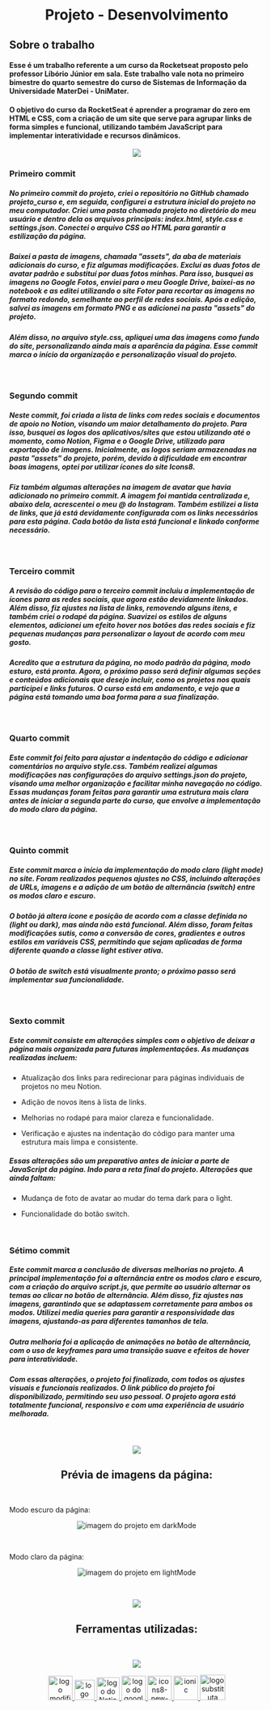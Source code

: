 <h1 align="center">Projeto - Desenvolvimento</h1>

## Sobre o trabalho
#### Esse é um trabalho referente a um curso da Rocketseat proposto pelo professor Líbório Júnior em sala. Este trabalho vale nota no primeiro bimestre do quarto semestre do curso de Sistemas de Informação da Universidade MaterDei - UniMater.

#### O objetivo do curso da RocketSeat é aprender a programar do zero em HTML e CSS, com a criação de um site que serve para agrupar links de forma simples e funcional, utilizando também JavaScript para implementar interatividade e recursos dinâmicos.
<p  align="center">
<img src="https://user-images.githubusercontent.com/73097560/115834477-dbab4500-a447-11eb-908a-139a6edaec5c.gif">             
<br>

<h3 style="font-weight: 700"> Primeiro commit</h3>

<!-- descrição do primeiro commit -->
##### No primeiro commit do projeto, criei o repositório no GitHub chamado projeto_curso e, em seguida, configurei a estrutura inicial do projeto no meu computador. Criei uma pasta chamada projeto no diretório do meu usuário e dentro dela os arquivos principais: index.html, style.css e settings.json. Conectei o arquivo CSS ao HTML para garantir a estilização da página.

##### Baixei a pasta de imagens, chamada "assets", da aba de materiais adicionais do curso, e fiz algumas modificações. Excluí as duas fotos de avatar padrão e substituí por duas fotos minhas. Para isso, busquei as imagens no Google Fotos, enviei para o meu Google Drive, baixei-as no notebook e as editei utilizando o site Fotor para recortar as imagens no formato redondo, semelhante ao perfil de redes sociais. Após a edição, salvei as imagens em formato PNG e as adicionei na pasta "assets" do projeto.

##### Além disso, no arquivo style.css, apliquei uma das imagens como fundo do site, personalizando ainda mais a aparência da página. Esse commit marca o início da organização e personalização visual do projeto.
<br>

<h3 style="font-weight: 700"> Segundo commit</h3>

##### Neste commit, foi criada a lista de links com redes sociais e documentos de apoio no Notion, visando um maior detalhamento do projeto. Para isso, busquei as logos dos aplicativos/sites que estou utilizando até o momento, como Notion, Figma e o Google Drive, utilizado para exportação de imagens. Inicialmente, as logos seriam armazenadas na pasta "assets" do projeto, porém, devido à dificuldade em encontrar boas imagens, optei por utilizar ícones do site Icons8.

##### Fiz também algumas alterações na imagem de avatar que havia adicionado no primeiro commit. A imagem foi mantida centralizada e, abaixo dela, acrescentei o meu @ do Instagram. Também estilizei a lista de links, que já está devidamente configurada com os links necessários para esta página. Cada botão da lista está funcional e linkado conforme necessário.
<br>

<h3 style="font-weight: 700"> Terceiro commit</h3>

##### A revisão do código para o terceiro commit incluiu a implementação de ícones para as redes sociais, que agora estão devidamente linkados. Além disso, fiz ajustes na lista de links, removendo alguns itens, e também criei o rodapé da página. Suavizei os estilos de alguns elementos, adicionei um efeito hover nos botões das redes sociais e fiz pequenas mudanças para personalizar o layout de acordo com meu gosto.

##### Acredito que a estrutura da página, no modo padrão da página, modo esturo, está pronta. Agora, o próximo passo será definir algumas seções e conteúdos adicionais que desejo incluir, como os projetos nos quais participei e links futuros. O curso está em andamento, e vejo que a página está tomando uma boa forma para a sua finalização.
<br>

<h3 style="font-weight: 700"> Quarto commit</h3>

##### Este commit foi feito para ajustar a indentação do código e adicionar comentários no arquivo style.css. Também realizei algumas modificações nas configurações do arquivo settings.json do projeto, visando uma melhor organização e facilitar minha navegação no código. Essas mudanças foram feitas para garantir uma estrutura mais clara antes de iniciar a segunda parte do curso, que envolve a implementação do modo claro da página.
<br>

<h3 style="font-weight: 700">Quinto commit</h3>

##### Este commit marca o início da implementação do modo claro (light mode) no site. Foram realizados pequenos ajustes no CSS, incluindo alterações de URLs, imagens e a adição de um botão de alternância (switch) entre os modos claro e escuro.

##### O botão já altera ícone e posição de acordo com a classe definida no <html> (light ou dark), mas ainda não está funcional. Além disso, foram feitas modificações sutis, como a conversão de cores, gradientes e outros estilos em variáveis CSS, permitindo que sejam aplicadas de forma diferente quando a classe light estiver ativa.

##### O botão de switch está visualmente pronto; o próximo passo será implementar sua funcionalidade.
<br>

<h3 style="font-weight: 700">Sexto commit</h3>

##### Este commit consiste em alterações simples com o objetivo de deixar a página mais organizada para futuras implementações. As mudanças realizadas incluem:

- Atualização dos links para redirecionar para páginas individuais de projetos no meu Notion.

- Adição de novos itens à lista de links.

- Melhorias no rodapé para maior clareza e funcionalidade.

- Verificação e ajustes na indentação do código para manter uma estrutura mais limpa e consistente.

##### Essas alterações são um preparativo antes de iniciar a parte de JavaScript da página. Indo para a reta final do projeto. Alterações que ainda faltam:

- Mudança de foto de avatar ao mudar do tema dark para o light.

- Funcionalidade do botão switch.
<br>

<h3 style="font-weight: 700">Sétimo commit</h3>

##### Este commit marca a conclusão de diversas melhorias no projeto. A principal implementação foi a alternância entre os modos claro e escuro, com a criação do arquivo script.js, que permite ao usuário alternar os temas ao clicar no botão de alternância. Além disso, fiz ajustes nas imagens, garantindo que se adaptassem corretamente para ambos os modos. Utilizei media queries para garantir a responsividade das imagens, ajustando-as para diferentes tamanhos de tela.

##### Outra melhoria foi a aplicação de animações no botão de alternância, com o uso de keyframes para uma transição suave e efeitos de hover para interatividade.

##### Com essas alterações, o projeto foi finalizado, com todos os ajustes visuais e funcionais realizados. O link público do projeto foi disponibilizado, permitindo seu uso pessoal. O projeto agora está totalmente funcional, responsivo e com uma experiência de usuário melhorada.
<br>

<p  align="center">
<img src="https://user-images.githubusercontent.com/73097560/115834477-dbab4500-a447-11eb-908a-139a6edaec5c.gif">             
<br>

<h2 style="font-weight:700" align="center">Prévia de imagens da página:</h2><br>

<!-- foto do modo escuro da página -->
<p>
Modo escuro da página:
    <p align="center">
        <img alt="imagem do projeto em darkMode" src=".github/darkMode.png" />
    </p>
</p>

<br>

<!-- foto do modo claro da página -->
<p>
Modo claro da página:
    <p align="center">
        <img alt="imagem do projeto em lightMode" src=".github/lightMode.png" />
    </p>
</p>
<br>

<p  align="center">
<img src="https://user-images.githubusercontent.com/73097560/115834477-dbab4500-a447-11eb-908a-139a6edaec5c.gif">             
<br>

<!-- Links de sites usados nesse projeto -->
<h2 style="font-weight:700" align="center">Ferramentas utilizadas:</h2><br>
<!-- fotor -->
<p align="center">
    <a href="https://www.rocketseat.com.br/discover">
        <img src="https://www.rocketseat.com.br/discover/_next/static/media/rocketseat-logo.a329c198.svg" />
    </a>
</p>
<p align="center">
    <!-- botão para o fotor - recortes e edição de imagens -->
    <a href="https://www.fotor.com" >
        <img width="48" height="48" src="https://img.icons8.com/fluency/48/rgb-circle-2.png" alt="logo modificada do fotor.com"/>
    </a>
    <!-- botão para o figma - visualização do projeto para construção -->
    <a href="https://www.figma.com">
        <img width="40" height="40" src="https://img.icons8.com/color/48/figma--v1.png" alt="logo do figma"/>
    </a>
    <!-- botão Notion para anotações sobre o trabalho e para o link de portfólio e perfil-->
    <a href="https://www.notion.com">
        <img width="45" height="45" src="https://img.icons8.com/stickers/100/notion.png" alt="logo do Notion"/>
    </a>
    <!-- botão drive - usado para salvar e baixar imagens com maior qualidade -->
    <a href="https://drive.google.com">
        <img width="48" height="48" src="https://img.icons8.com/color/48/google-drive--v1.png" alt="logo do google drive"/>  
    </a>
    <!-- botão icons8 - usado para pegar links de logos (como as desses botões) -->
    <a href="https://icons8.com">
        <img width="48" height="48" src="https://img.icons8.com/color/48/icons8-new-logo.png" alt="icons8-new-logo"/>
    </a>
    <!-- botão ionicon - usado para os icones de redes sociais -->
    <a href="https://ionic.io">
        <img width="48" height="48" src="https://img.icons8.com/color/48/ionic.png" alt="ionic"/>
    </a>
    <a href="https://phosphoricons.com">
        <img width="50" height="50" src="https://img.icons8.com/cute-clipart/64/p.png" alt="logo substituta para phosphor"/>
    </a>
</p>
<br>